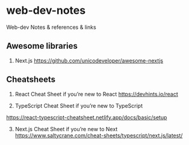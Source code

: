 # web-dev-notes
Web-dev Notes &amp; references &amp; links

## Awesome libraries

1. Next.js
https://github.com/unicodeveloper/awesome-nextjs

## Cheatsheets

1. React Cheat Sheet if you’re new to React
https://devhints.io/react

2. TypeScript Cheat Sheet if you’re new to TypeScript

https://react-typescript-cheatsheet.netlify.app/docs/basic/setup

3. Next.js Cheat Sheet if you’re new to Next
https://www.saltycrane.com/cheat-sheets/typescript/next.js/latest/
